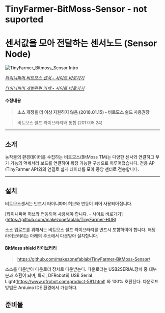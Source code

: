 # TinyFarmer-BitMoss-Sensor  - not suported

센서값을 모아 전달하는 센서노드 (Sensor Node)
==========================

![TinyFarmer_Bitmoss_Sensor Intro](https://github.com/makezonefablab/TinyFarmer-BitMoss-Sensor/blob/master/img/bitmossSensor1.png)  

[*타이니파머 비트모스 센서 - 사이트 바로가기*](http://106.240.234.10/mediafarmHome/?page_id=14036)

[*타이니파머 개발관련 카페 - 사이트 바로가기*](http://cafe.naver.com/makezone#)



#### 수정내용
> **소스 개정을 더 이상 지원하지 않음 (2018.01.15) - 비트모스 쉴드 사용권장**

> 비트모스 쉴드 라이브러리와 통합 (2017.05.24)



 
 --------------
 소개
 --------------
농작물의 환경데이터를 수집하는 비트모스(BitMoss TM)는 다양한 센서와 연결하고 부가 기능의 액세서리 보드를 연결하여 확장 가능한 구성으로 이루어졌습니다.
전용 AP (TinyFarmer AP)와의 연결로 쉽게 데이터를 모아 중앙 센터로 전송합니다.

 
 
 
 --------------
 설치
 --------------
비트모스센서는 반드시 타이니파머 허브와 연동이 되어 사용되어집니다.


[타이니파머 허브와 연동되어 사용해야 합니다. - 사이트 바로가기]
(https://github.com/makezonefablab/TinyFarmer-HUB)


소스 업로드를 위해서는 비트모스 쉴드 라이브러리를 반드시 포함하여야 합니다. 해당 라이브러리는 아래의 주소에서 다운받아 설치합니다.



#### BitMoss shield 라이브러리

> https://github.com/makezonefablab/TinyFarmer-BitMoss-Sensor/


소스를 다운받아 다운로더 장치로 다운받는다. 다운로더는 USB2SERIAL장치 중 대부분과 호환이 되며, 특히, DFRobot의 USB Serial Light(https://www.dfrobot.com/product-581.html) 와 100% 호환된다. 
다운로드 방법은 Arduino IDE 환경에서 가능하다.




준비물
--------------



